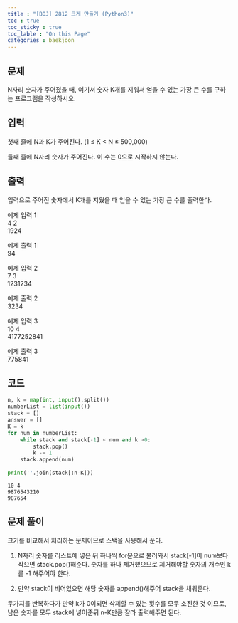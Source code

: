 ```yaml
---
title : "[BOJ] 2812 크게 만들기 (Python3)"
toc : true
toc_sticky : true
toc_lable : "On this Page"
categories : baekjoon
---
```

## 문제
N자리 숫자가 주어졌을 때, 여기서 숫자 K개를 지워서 얻을 수 있는 가장 큰 수를 구하는 프로그램을 작성하시오.

## 입력
첫째 줄에 N과 K가 주어진다. (1 ≤ K < N ≤ 500,000)

둘째 줄에 N자리 숫자가 주어진다. 이 수는 0으로 시작하지 않는다.

## 출력
입력으로 주어진 숫자에서 K개를 지웠을 때 얻을 수 있는 가장 큰 수를 출력한다.

예제 입력 1      
4 2       
1924     

예제 출력 1        
94      

예제 입력 2        
7 3       
1231234

예제 출력 2      
3234      

예제 입력 3       
10 4        
4177252841    

예제 출력 3        
775841      

## 코드


```python
n, k = map(int, input().split())
numberList = list(input())
stack = []
answer = []
K = k
for num in numberList:
    while stack and stack[-1] < num and k >0:
        stack.pop()
        k -= 1
    stack.append(num)
        
print(''.join(stack[:n-K]))
```

    10 4
    9876543210
    987654


## 문제 풀이

크기를 비교해서 처리하는 문제이므로 스택을 사용해서 푼다.

1) N자리 숫자를 리스트에 넣은 뒤 하나씩 for문으로 불러와서 stack[-1]이 num보다 작으면 stack.pop()해준다. 숫자를 하나 제거했으므로 제거해야할 숫자의 개수인 k를 -1 해주어야 한다.

2) 만약 stack이 비어있으면 해당 숫자를 append()해주어 stack을 채워준다. 

두가지를 반복하다가 만약 k가 0이되면 삭제할 수 있는 횟수를 모두 소진한 것 이므로, 남은 숫자를 모두 stack에 넣어준뒤 n-K만큼 잘라 출력해주면 된다.


